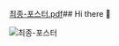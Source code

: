 [최종-포스터.pdf](https://github.com/user-attachments/files/17586208/-.pdf)## Hi there 👋

<!--

**Here are some ideas to get you started:**

🙋‍♀️ A short introduction - what is your organization all about?
🌈 Contribution guidelines - how can the community get involved?
👩‍💻 Useful resources - where can the community find your docs? Is there anything else the community should know?
🍿 Fun facts - what does your team eat for breakfast?
🧙 Remember, you can do mighty things with the power of [Markdown](https://docs.github.com/github/writing-on-github/getting-started-with-writing-and-formatting-on-github/basic-writing-and-formatting-syntax)
-->
![최종-포스터](https://github.com/user-attachments/assets/42278efa-f65e-45b6-8326-f9b31c885a79)
